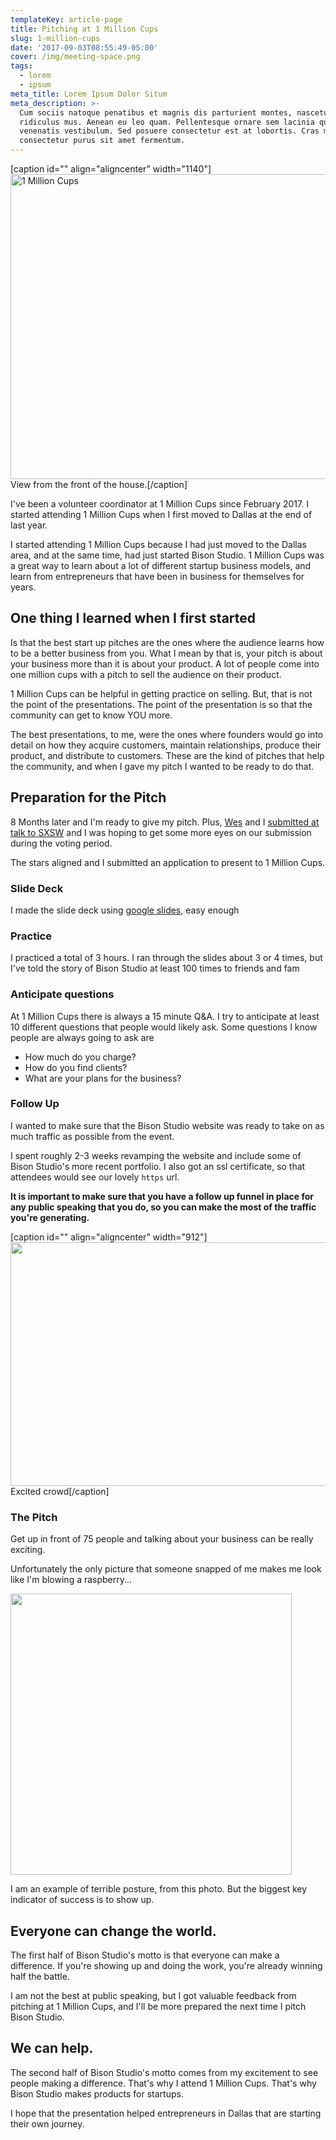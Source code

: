 ```yaml
---
templateKey: article-page
title: Pitching at 1 Million Cups
slug: 1-million-cups
date: '2017-09-03T08:55:49-05:00'
cover: /img/meeting-space.png
tags:
  - lorem
  - ipsum
meta_title: Lorem Ipsum Dolor Situm
meta_description: >-
  Cum sociis natoque penatibus et magnis dis parturient montes, nascetur
  ridiculus mus. Aenean eu leo quam. Pellentesque ornare sem lacinia quam
  venenatis vestibulum. Sed posuere consectetur est at lobortis. Cras mattis
  consectetur purus sit amet fermentum.
---
```

[caption id="" align="aligncenter" width="1140"]<img src="http://res.cloudinary.com/bisonstudio/image/upload/c_fill,g_auto,h_488,w_1140/v1504457378/IMG_20170830_085923_keaymy.jpg" alt="1 Million Cups" width="1140" height="488" /> View from the front of the house.[/caption]

I've been a volunteer coordinator at 1 Million Cups since February 2017. I started attending 1 Million Cups when I first moved to Dallas at the end of last year.

I started attending 1 Million Cups because I had just moved to the Dallas area, and at the same time, had just started Bison Studio. 1 Million Cups was a great way to learn about a lot of different startup business models, and learn from entrepreneurs that have been in business for themselves for years.
<h2>One thing I learned when I first started</h2>
Is that the best start up pitches are the ones where the audience learns how to be a better business from you. What I mean by that is, your pitch is about your business more than it is about your product. A lot of people come into one million cups with a pitch to sell the audience on their product.

1 Million Cups can be helpful in getting practice on selling. But, that is not the point of the presentations. The point of the presentation is so that the community can get to know YOU more.

The best presentations, to me, were the ones where founders would go into detail on how they acquire customers, maintain relationships, produce their product, and distribute to customers. These are the kind of pitches that help the community, and when I gave my pitch I wanted to be ready to do that.
<h2>Preparation for the Pitch</h2>
8 Months later and I'm ready to give my pitch. Plus, <a href="http://wesvance.com">Wes</a> and I <a href="https://www.bisonstudio.co/blog/we-applied-for-sxsw">submitted at talk to SXSW</a> and I was hoping to get some more eyes on our submission during the voting period.

The stars aligned and I submitted an application to present to 1 Million Cups.
<h3>Slide Deck</h3>
I made the slide deck using <a href="http://slides.google.com">google slides</a>, easy enough
<h3>Practice</h3>
I practiced a total of 3 hours. I ran through the slides about 3 or 4 times, but I've told the story of Bison Studio at least 100 times to friends and fam
<h3>Anticipate questions</h3>
At 1 Million Cups there is always a 15 minute Q&amp;A. I try to anticipate at least 10 different questions that people would likely ask. Some questions I know people are always going to ask are
<ul>
 	<li>How much do you charge?</li>
 	<li>How do you find clients?</li>
 	<li>What are your plans for the business?</li>
</ul>
<h3>Follow Up</h3>
I wanted to make sure that the Bison Studio website was ready to take on as much traffic as possible from the event.

I spent roughly 2-3 weeks revamping the website and include some of Bison Studio's more recent portfolio. I also got an ssl certificate, so that attendees would see our lovely <code>https</code> url.

<strong>It is important to make sure that you have a follow up funnel in place for any public speaking that you do, so you can make the most of the traffic you're generating. </strong>

[caption id="" align="aligncenter" width="912"]<img class="size-medium" src="http://res.cloudinary.com/bisonstudio/image/upload/c_fill,g_auto,h_390,w_912/v1504457329/IMG_20170830_092211_x3oami.jpg" width="912" height="390" /> Excited crowd[/caption]
<h3>The Pitch</h3>
Get up in front of 75 people and talking about your business can be really exciting.

Unfortunately the only picture that someone snapped of me makes me look like I'm blowing a raspberry...

<img class="aligncenter size-medium" src="http://res.cloudinary.com/bisonstudio/image/upload/c_fill,g_auto,h_450,w_450/v1504463073/20900554_1971707349739190_8394610876415112867_o_zbtzmx.jpg" width="450" height="450" />

I am an example of terrible posture, from this photo. But the biggest key indicator of success is to show up.
<h2>Everyone can change the world.</h2>
The first half of Bison Studio's motto is that everyone can make a difference. If you're showing up and doing the work, you're already winning half the battle.

I am not the best at public speaking, but I got valuable feedback from pitching at 1 Million Cups, and I'll be more prepared the next time I pitch Bison Studio.
<h2>We can help.</h2>
The second half of Bison Studio's motto comes from my excitement to see people making a difference. That's why I attend 1 Million Cups. That's why Bison Studio makes products for startups.

I hope that the presentation helped entrepreneurs in Dallas that are starting their own journey.

